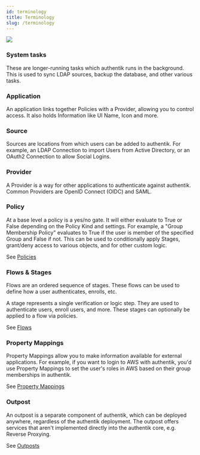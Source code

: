 ```yaml
---
id: terminology
title: Terminology
slug: /terminology
---
```


![](/img/authentik_objects.svg)

### System tasks

These are longer-running tasks which authentik runs in the background. This is used to sync LDAP sources, backup the database, and other various tasks.

### Application

An application links together Policies with a Provider, allowing you to control access. It also holds Information like UI Name, Icon and more.

### Source

Sources are locations from which users can be added to authentik. For example, an LDAP Connection to import Users from Active Directory, or an OAuth2 Connection to allow Social Logins.

### Provider

A Provider is a way for other applications to authenticate against authentik. Common Providers are OpenID Connect (OIDC) and SAML.

### Policy

At a base level a policy is a yes/no gate. It will either evaluate to True or False depending on the Policy Kind and settings. For example, a "Group Membership Policy" evaluates to True if the user is member of the specified Group and False if not. This can be used to conditionally apply Stages, grant/deny access to various objects, and for other custom logic.

See [Policies](./policies/)

### Flows & Stages

Flows are an ordered sequence of stages. These flows can be used to define how a user authenticates, enrolls, etc.

A stage represents a single verification or logic step. They are used to authenticate users, enroll users, and more. These stages can optionally be applied to a flow via policies.

See [Flows](./flow/)

### Property Mappings

Property Mappings allow you to make information available for external applications. For example, if you want to login to AWS with authentik, you'd use Property Mappings to set the user's roles in AWS based on their group memberships in authentik.

See [Property Mappings](./property-mappings/)

### Outpost

An outpost is a separate component of authentik, which can be deployed anywhere, regardless of the authentik deployment. The outpost offers services that aren't implemented directly into the authentik core, e.g. Reverse Proxying.

See [Outposts](./outposts/)
